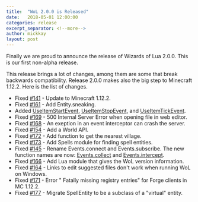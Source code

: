 ```yaml
---
title:  "WoL 2.0.0 is Released"
date:   2018-05-01 12:00:00
categories: release
excerpt_separator: <!--more-->
author: mickkay
layout: post
---
```

Finally we are proud to announce the release of Wizards of Lua 2.0.0. This is our first non-alpha release.
<!--more-->
This release brings a lot of changes, among them are some that break backwards compatibility.
Release 2.0.0 makes also the big step to Minecraft 1.12.2.
Here is the list of changes.

* Fixed [#141](https://github.com/wizards-of-lua/wizards-of-lua/issues/141) - Update to Minecraft 1.12.2.
* Fixed [#161](https://github.com/wizards-of-lua/wizards-of-lua/issues/161) - Add Entity.sneaking.
* Added [UseItemStartEvent](/modules/UseItemStartEvent), [UseItemStopEvent](/modules/UseItemStopEvent), and [UseItemTickEvent](/modules/UseItemTickEvent).
* Fixed [#169](https://github.com/wizards-of-lua/wizards-of-lua/issues/169) - 500 Internal Server Error when opening file in web editor.
* Fixed [#168](https://github.com/wizards-of-lua/wizards-of-lua/issues/168) - An exeption in an event interceptor can crash the server.
* Fixed [#154](https://github.com/wizards-of-lua/wizards-of-lua/issues/154) - Add a World API.
* Fixed [#172](https://github.com/wizards-of-lua/wizards-of-lua/issues/172) - Add function to get the nearest village.
* Fixed [#173](https://github.com/wizards-of-lua/wizards-of-lua/issues/173) - Add Spells module for finding spell entities.
* Fixed [#145](https://github.com/wizards-of-lua/wizards-of-lua/issues/145) - Rename Events.connect and Events.subscribe. The new function names are now: [Events.collect](/modules/Events#collect) and [Events.intercept](/modules/Events#intercept).
* Fixed [#166](https://github.com/wizards-of-lua/wizards-of-lua/issues/166) - Add Lua module that gives the WoL version information.
* Fixed [#164](https://github.com/wizards-of-lua/wizards-of-lua/issues/164) - Links to edit suggested files don't work when running WoL on Windows.
* Fixed [#171](https://github.com/wizards-of-lua/wizards-of-lua/issues/171) - Error " Fatally missing registry entries" for Forge clients in MC 1.12.2.
* Fixed [#177](https://github.com/wizards-of-lua/wizards-of-lua/issues/177) - Migrate SpellEntity to be a subclass of a "virtual" entity.
